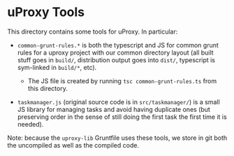 # uProxy Tools

This directory contains some tools for uProxy. In particular:

 * `common-grunt-rules.*` is both the typescript and JS for common grunt rules for a uproxy project with our common directory layout (all built stuff goes in `build/`, distribution output goes into `dist/`, typescript is sym-linked in `build/*`, etc).
   * The JS file is created by running `tsc common-grunt-rules.ts` from this directory.

 * `taskmanager.js` (original source code is in `src/taskmanager/`) is a small JS library for managing tasks and avoid having duplicate ones (but preserving order in the sense of still doing the first task the first time it is needed).

Note: because the `uproxy-lib` Gruntfile uses these tools, we store in git both the uncompiled as well as the compiled code.
